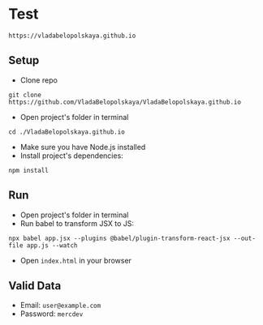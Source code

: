 # Test

`https://vladabelopolskaya.github.io`

## Setup
* Clone repo
```
git clone https://github.com/VladaBelopolskaya/VladaBelopolskaya.github.io
```
* Open project's folder in terminal
```
cd ./VladaBelopolskaya.github.io
```
* Make sure you have Node.js installed
* Install project's dependencies:
```
npm install
```

## Run
* Open project's folder in terminal
* Run babel to transform JSX to JS:
```
npx babel app.jsx --plugins @babel/plugin-transform-react-jsx --out-file app.js --watch
```
* Open `index.html` in your browser


## Valid Data
* Email: `user@example.com`
* Password: `mercdev`

